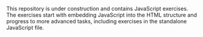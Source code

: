 This repository is under construction and contains JavaScript exercises. The exercises start with embedding JavaScript into the HTML structure and progress to more advanced tasks, including exercises in the standalone JavaScript file.
